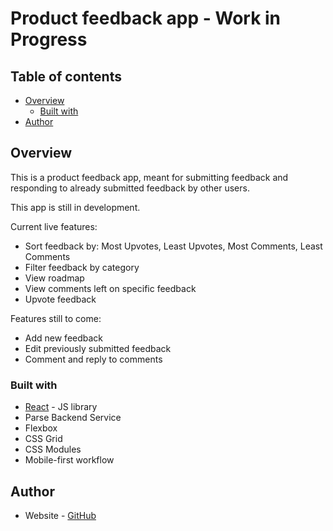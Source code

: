 # Product feedback app - Work in Progress

## Table of contents

- [Overview](#overview)
  - [Built with](#built-with)
- [Author](#author)

## Overview

This is a product feedback app, meant for submitting feedback and responding to already submitted feedback by other users.

This app is still in development.

Current live features:

- Sort feedback by: Most Upvotes, Least Upvotes, Most Comments, Least Comments
- Filter feedback by category
- View roadmap
- View comments left on specific feedback
- Upvote feedback

Features still to come:

- Add new feedback
- Edit previously submitted feedback
- Comment and reply to comments

### Built with

- [React](https://reactjs.org/) - JS library
- Parse Backend Service
- Flexbox
- CSS Grid
- CSS Modules
- Mobile-first workflow

## Author

- Website - [GitHub](https://github.com/kkupcin)
